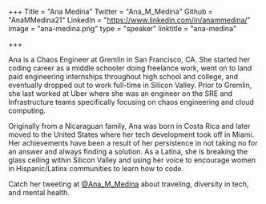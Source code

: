 +++
Title = "Ana Medina"
Twitter = "Ana_M_Medina"
Github = "AnaMMedina21"
LinkedIn = "https://www.linkedin.com/in/anammedina/"
image = "ana-medina.png"
type = "speaker"
linktitle = "ana-medina"

+++

Ana is a Chaos Engineer at Gremlin in San Francisco, CA. She started her coding career as a middle schooler doing freelance work, went on to land paid engineering internships throughout high school and college, and eventually dropped out to work full-time in Silicon Valley. Prior to Gremlin, she last worked at Uber where she was an engineer on the SRE and Infrastructure teams specifically focusing on chaos engineering and cloud computing.

Originally from a Nicaraguan family, Ana was born in Costa Rica and later moved to the United States where her tech development took off in Miami. Her achievements have been a result of her persistence in not taking no for an answer and always finding a solution. As a Latina, she is breaking the glass ceiling within Silicon Valley and using her voice to encourage women in Hispanic/Latinx communities to learn how to code.

Catch her tweeting at [@Ana_M_Medina](https://twitter.com/Ana_M_Medina) about traveling, diversity in tech, and mental health.
